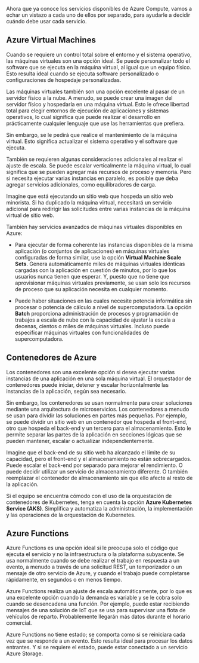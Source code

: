 Ahora que ya conoce los servicios disponibles de Azure Compute, vamos a echar un vistazo a cada uno de ellos por separado, para ayudarle a decidir cuándo debe usar cada servicio.

## <a name="azure-virtual-machines"></a>Azure Virtual Machines

Cuando se requiere un control total sobre el entorno y el sistema operativo, las máquinas virtuales son una opción ideal. Se puede personalizar todo el software que se ejecuta en la máquina virtual, al igual que un equipo físico. Esto resulta ideal cuando se ejecuta software personalizado o configuraciones de hospedaje personalizadas.

Las máquinas virtuales también son una opción excelente al pasar de un servidor físico a la nube. A menudo, se puede crear una imagen del servidor físico y hospedarla en una máquina virtual. Esto le ofrece libertad total para elegir entornos de ejecución de aplicaciones y sistemas operativos, lo cual significa que puede realizar el desarrollo en prácticamente cualquier lenguaje que use las herramientas que prefiera.

Sin embargo, se le pedirá que realice el mantenimiento de la máquina virtual. Esto significa actualizar el sistema operativo y el software que ejecuta. 

También se requieren algunas consideraciones adicionales al realizar el ajuste de escala. Se puede escalar verticalmente la máquina virtual, lo cual significa que se pueden agregar más recursos de proceso y memoria. Pero si necesita ejecutar varias instancias en paralelo, es posible que deba agregar servicios adicionales, como equilibradores de carga.

Imagine que está ejecutando un sitio web que hospeda un sitio web minorista. Si ha duplicado la máquina virtual, necesitará un servicio adicional para redirigir las solicitudes entre varias instancias de la máquina virtual de sitio web.

También hay servicios avanzados de máquinas virtuales disponibles en Azure:

* Para ejecutar de forma coherente las instancias disponibles de la misma aplicación (o conjuntos de aplicaciones) en máquinas virtuales configuradas de forma similar, use la opción **Virtual Machine Scale Sets**. Genera automáticamente miles de máquinas virtuales idénticas cargadas con la aplicación en cuestión de minutos, por lo que los usuarios nunca tienen que esperar. Y, puesto que no tiene que aprovisionar máquinas virtuales previamente, se usan solo los recursos de proceso que su aplicación necesita en cualquier momento.

* Puede haber situaciones en las cuales necesite potencia informática sin procesar o potencia de cálculo a nivel de supercomputadora. La opción **Batch** proporciona administración de procesos y programación de trabajos a escala de nube con la capacidad de ajustar la escala a decenas, cientos o miles de máquinas virtuales. Incluso puede especificar máquinas virtuales con funcionalidades de supercomputadora.

## <a name="azure-containers"></a>Contenedores de Azure

Los contenedores son una excelente opción si desea ejecutar varias instancias de una aplicación en una sola máquina virtual. El orquestador de contenedores puede iniciar, detener y escalar horizontalmente las instancias de la aplicación, según sea necesario.

Sin embargo, los contenedores se usan normalmente para crear soluciones mediante una arquitectura de microservicios. Los contenedores a menudo se usan para dividir las soluciones en partes más pequeñas. Por ejemplo, se puede dividir un sitio web en un contenedor que hospeda el front-end, otro que hospeda el back-end y un tercero para el almacenamiento. Esto le permite separar las partes de la aplicación en secciones lógicas que se pueden mantener, escalar o actualizar independientemente.

Imagine que el back-end de su sitio web ha alcanzado el límite de su capacidad, pero el front-end y el almacenamiento no están sobrecargados. Puede escalar el back-end por separado para mejorar el rendimiento. O puede decidir utilizar un servicio de almacenamiento diferente. O también reemplazar el contenedor de almacenamiento sin que ello afecte al resto de la aplicación.

 Si el equipo se encuentra cómodo con el uso de la orquestación de contenedores de Kubernetes, tenga en cuenta la opción **Azure Kubernetes Service (AKS)**. Simplifica y automatiza la administración, la implementación y las operaciones de la orquestación de Kubernetes.

## <a name="azure-functions"></a>Azure Functions

Azure Functions es una opción ideal si le preocupa solo el código que ejecuta el servicio y no la infraestructura o la plataforma subyacente. Se usa normalmente cuando se debe realizar el trabajo en respuesta a un evento, a menudo a través de una solicitud REST, un temporizador o un mensaje de otro servicio de Azure, y cuando el trabajo puede completarse rápidamente, en segundos o en menos tiempo.

Azure Functions realiza un ajuste de escala automáticamente, por lo que es una excelente opción cuando la demanda es variable y se le cobra solo cuando se desencadena una función. Por ejemplo, puede estar recibiendo mensajes de una solución de IoT que se usa para supervisar una flota de vehículos de reparto. Probablemente llegarán más datos durante el horario comercial.

Azure Functions no tiene estado; se comporta como si se reiniciara cada vez que se responde a un evento. Esto resulta ideal para procesar los datos entrantes. Y si se requiere el estado, puede estar conectado a un servicio Azure Storage.

